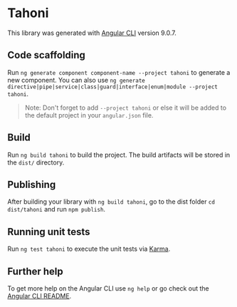 # Tahoni

This library was generated with [Angular CLI](https://github.com/angular/angular-cli) version 9.0.7.

## Code scaffolding

Run `ng generate component component-name --project tahoni` to generate a new component. You can also use `ng generate directive|pipe|service|class|guard|interface|enum|module --project tahoni`.
> Note: Don't forget to add `--project tahoni` or else it will be added to the default project in your `angular.json` file. 

## Build

Run `ng build tahoni` to build the project. The build artifacts will be stored in the `dist/` directory.

## Publishing

After building your library with `ng build tahoni`, go to the dist folder `cd dist/tahoni` and run `npm publish`.

## Running unit tests

Run `ng test tahoni` to execute the unit tests via [Karma](https://karma-runner.github.io).

## Further help

To get more help on the Angular CLI use `ng help` or go check out the [Angular CLI README](https://github.com/angular/angular-cli/blob/master/README.md).
